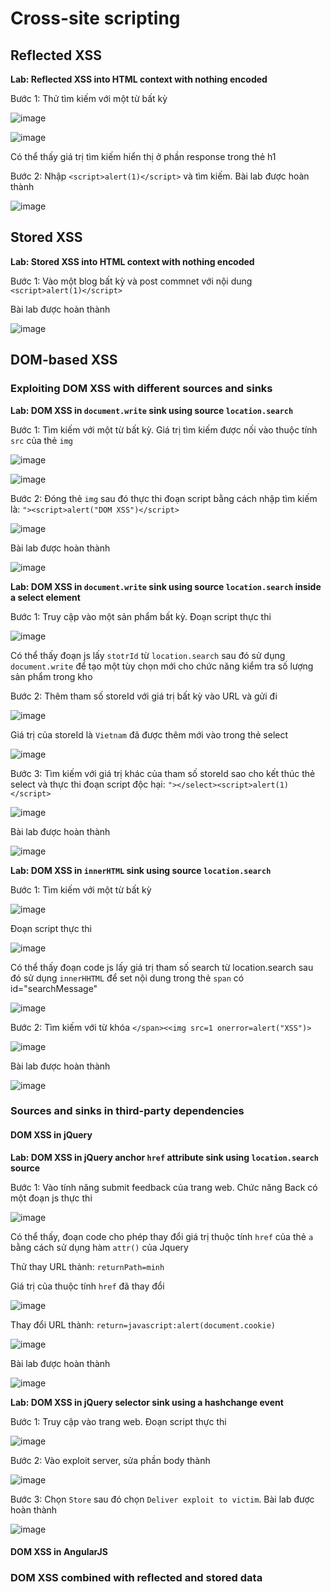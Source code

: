 # Cross-site scripting
## Reflected XSS
**Lab: Reflected XSS into HTML context with nothing encoded**

Bước 1: Thử tìm kiếm với một từ bất kỳ

![image](https://user-images.githubusercontent.com/74781135/210736351-26b9b0c8-248a-4fee-a3b9-7e6018063c9b.png)

![image](https://user-images.githubusercontent.com/74781135/210736468-f609c800-26f0-4c76-b75e-a6b4ec6f01e3.png)

Có thể thấy giá trị tìm kiếm hiển thị ở phần response trong thẻ h1

Bước 2: Nhập `<script>alert(1)</script>` và tìm kiếm. Bài lab được hoàn thành

![image](https://user-images.githubusercontent.com/74781135/210737036-e039c011-3402-4974-bb1d-b4c0d74a580b.png)

## Stored XSS
**Lab: Stored XSS into HTML context with nothing encoded**

Bước 1: Vào một blog bất kỳ và post commnet với nội dung `<script>alert(1)</script>`

Bài lab được hoàn thành

![image](https://user-images.githubusercontent.com/74781135/210740078-2780169f-a52e-4037-b632-f31db441740a.png)

## DOM-based XSS
### Exploiting DOM XSS with different sources and sinks
**Lab: DOM XSS in `document.write` sink using source `location.search`**

Bước 1: Tìm kiếm với một từ bất kỳ. Giá trị tìm kiếm được nối vào thuộc tính `src` của thẻ `img`

![image](https://user-images.githubusercontent.com/74781135/210920003-9f23d3e6-bbd5-4352-9b02-861ba0104f6f.png)

![image](https://user-images.githubusercontent.com/74781135/210920043-c5ae768f-6550-4fbb-ae4e-0e4435a4c236.png)

Bước 2: Đóng thẻ `img` sau đó thực thi đoạn script bằng cách nhập tìm kiếm là: `"><script>alert("DOM XSS")</script>`

![image](https://user-images.githubusercontent.com/74781135/210920621-c97bc070-93c8-487b-99ff-27e76433f7e0.png)

Bài lab được hoàn thành

![image](https://user-images.githubusercontent.com/74781135/210920659-29ad525e-3758-4499-b107-080b16e91cf7.png)

**Lab: DOM XSS in `document.write` sink using source `location.search` inside a select element**

Bước 1: Truy cập vào một sản phẩm bất kỳ. Đoạn script thực thi

![image](https://user-images.githubusercontent.com/74781135/210951057-8a693b2b-96d9-4f40-b1fb-3d77612ba32a.png)

Có thể thấy đoạn js lấy `stotrId` từ `location.search` sau đó sử dụng `document.write` để tạo một tùy chọn mới cho chức năng kiểm tra số lượng sản phẩm trong kho

Bước 2: Thêm tham số storeId với giá trị bất kỳ vào URL và gửi đi

![image](https://user-images.githubusercontent.com/74781135/210952044-458f6a21-f8dc-4b16-a467-7e626d2e747a.png)

Giá trị của storeId là `Vietnam` đã được thêm mới vào trong thẻ select

![image](https://user-images.githubusercontent.com/74781135/210952429-36073e2c-0f24-4dec-8d66-37a200cc4726.png)

Bước 3: Tìm kiếm với giá trị khác của tham số storeId sao cho kết thúc thẻ select và thực thi đoạn script độc hại: `"></select><script>alert(1)</script>`

![image](https://user-images.githubusercontent.com/74781135/210953132-83ef796d-2044-4000-b755-caf30704c122.png)

Bài lab được hoàn thành

![image](https://user-images.githubusercontent.com/74781135/210953229-edc7794d-e213-4111-abd5-b34cdb78a26b.png)

**Lab: DOM XSS in `innerHTML` sink using source `location.search`**

Bước 1: Tìm kiếm với một từ bất kỳ

![image](https://user-images.githubusercontent.com/74781135/210955657-2bce7496-d26a-44a7-b00c-fb3be604a0f5.png)

 Đoạn script thực thi

![image](https://user-images.githubusercontent.com/74781135/210955099-3007ff93-7439-4964-a7a2-18a4294e0327.png)

Có thể thấy đoạn code js lấy giá trị tham số search từ location.search sau đó sử dụng `innerHHTML` để set nội dung trong thẻ `span` có id="searchMessage"

![image](https://user-images.githubusercontent.com/74781135/210955619-fd7872d4-471e-433d-8868-195ba6baf2c6.png)

Bước 2: Tìm kiếm với từ khóa `</span><<img src=1 onerror=alert("XSS")>`

![image](https://user-images.githubusercontent.com/74781135/210956077-a9961162-846a-4638-94ab-36f0bf4ea874.png)

Bài lab được hoàn thành

![image](https://user-images.githubusercontent.com/74781135/210956153-16932173-4e70-45e7-a2d0-74c36edcc8e1.png)

### Sources and sinks in third-party dependencies
#### DOM XSS in jQuery
**Lab: DOM XSS in jQuery anchor `href` attribute sink using `location.search` source**

Bước 1: Vào tính năng submit feedback của trang web. Chức năng Back có một đoạn js thực thi

![image](https://user-images.githubusercontent.com/74781135/210966971-934d6d13-5d78-493d-96fa-6875e4023e88.png)

Có thể thấy, đoạn code cho phép thay đổi giá trị thuộc tính `href` của thẻ `a` bằng cách sử dụng hàm `attr()` của Jquery

Thử thay URL thành: `returnPath=minh` 

Giá trị của thuộc tính `href` đã thay đổi

![image](https://user-images.githubusercontent.com/74781135/210967411-9fd56d44-0db8-4530-8bbb-64b5665d4000.png)

Thay đổi URL thành: `return=javascript:alert(document.cookie)`

![image](https://user-images.githubusercontent.com/74781135/210967664-b7dbad13-458f-4081-94a1-daed614c063c.png)

Bài lab được hoàn thành

![image](https://user-images.githubusercontent.com/74781135/210967760-e0c7b20f-1e7f-4baf-8a9d-f95a704182d0.png)

**Lab: DOM XSS in jQuery selector sink using a hashchange event**

Bước 1: Truy cập vào trang web. Đoạn script thực thi

![image](https://user-images.githubusercontent.com/74781135/211229502-6397740d-1620-4649-859a-ea56cd54a2e6.png)

Bước 2: Vào exploit server, sửa phần body thành

![image](https://user-images.githubusercontent.com/74781135/211230287-2fc36ea9-ee2a-4098-94ee-8415910eef97.png)

Bước 3: Chọn `Store` sau đó chọn `Deliver exploit to victim`. Bài lab được hoàn thành

![image](https://user-images.githubusercontent.com/74781135/211230408-c182b25f-5538-4736-9e44-4bd05ae51c8e.png)

#### DOM XSS in AngularJS
### DOM XSS combined with reflected and stored data
